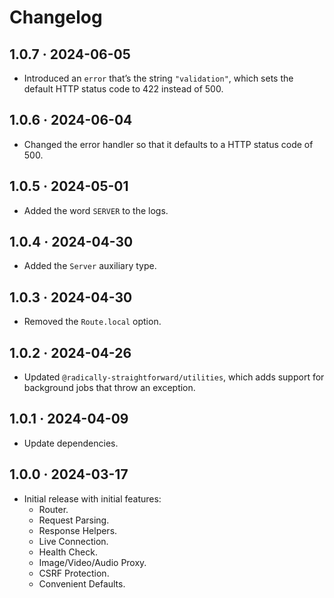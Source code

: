 # Changelog

## 1.0.7 · 2024-06-05

- Introduced an `error` that’s the string `"validation"`, which sets the default HTTP status code to 422 instead of 500.

## 1.0.6 · 2024-06-04

- Changed the error handler so that it defaults to a HTTP status code of 500.

## 1.0.5 · 2024-05-01

- Added the word `SERVER` to the logs.

## 1.0.4 · 2024-04-30

- Added the `Server` auxiliary type.

## 1.0.3 · 2024-04-30

- Removed the `Route.local` option.

## 1.0.2 · 2024-04-26

- Updated `@radically-straightforward/utilities`, which adds support for background jobs that throw an exception.

## 1.0.1 · 2024-04-09

- Update dependencies.

## 1.0.0 · 2024-03-17

- Initial release with initial features:
  - Router.
  - Request Parsing.
  - Response Helpers.
  - Live Connection.
  - Health Check.
  - Image/Video/Audio Proxy.
  - CSRF Protection.
  - Convenient Defaults.

